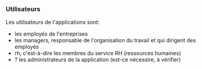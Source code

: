 ### Utilisateurs ###

Les utilisateurs de l'applications sont:
- les employés de l'entreprises
- les managers, responsable de l'organisation du travail et qui dirigent des employés
- rh, c'est-à-dire les membres du service RH (ressources humaines)
- ? les administrateurs de la application (est-ce nécessire, à vérifier)